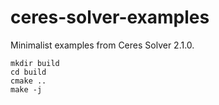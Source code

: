 # ceres-solver-examples

Minimalist examples from Ceres Solver 2.1.0.

```shell
mkdir build
cd build
cmake ..
make -j
```
